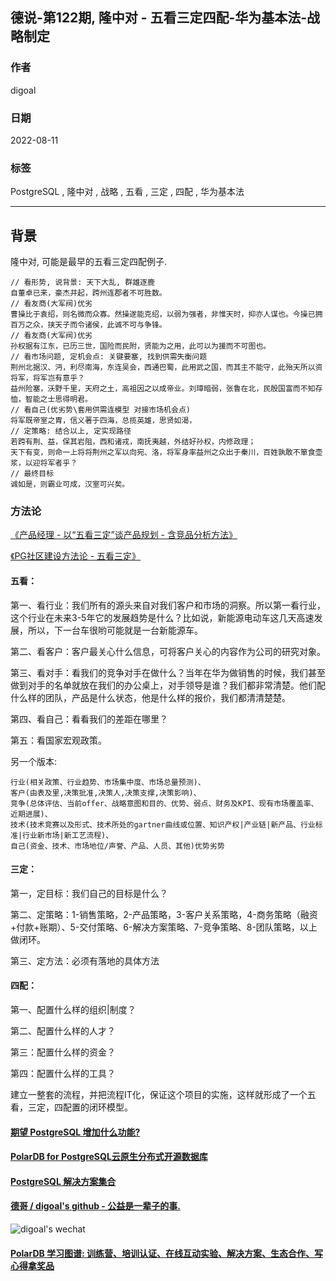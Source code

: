 ## 德说-第122期, 隆中对 - 五看三定四配-华为基本法-战略制定    
              
### 作者              
digoal              
              
### 日期              
2022-08-11             
              
### 标签              
PostgreSQL , 隆中对 , 战略 , 五看 , 三定 , 四配 , 华为基本法       
              
----              
              
## 背景    
隆中对, 可能是最早的五看三定四配例子.     
  
```  
// 看形势, 说背景: 天下大乱, 群雄逐鹿   
自董卓已来，豪杰并起，跨州连郡者不可胜数。  
// 看友商(大军阀)优劣  
曹操比于袁绍，则名微而众寡。然操遂能克绍，以弱为强者，非惟天时，抑亦人谋也。今操已拥百万之众，挟天子而令诸侯，此诚不可与争锋。  
// 看友商(大军阀)优劣  
孙权据有江东，已历三世，国险而民附，贤能为之用，此可以为援而不可图也。  
// 看市场问题, 定机会点: 关键要塞, 找到供需失衡问题   
荆州北据汉、沔，利尽南海，东连吴会，西通巴蜀，此用武之国，而其主不能守，此殆天所以资将军，将军岂有意乎？  
益州险塞，沃野千里，天府之土，高祖因之以成帝业。刘璋暗弱，张鲁在北，民殷国富而不知存恤，智能之士思得明君。  
// 看自己(优劣势\套用供需连模型 对接市场机会点)    
将军既帝室之胄，信义著于四海，总揽英雄，思贤如渴，  
// 定策略: 结合以上, 定实现路径   
若跨有荆、益，保其岩阻，西和诸戎，南抚夷越，外结好孙权，内修政理；  
天下有变，则命一上将将荆州之军以向宛、洛，将军身率益州之众出于秦川，百姓孰敢不箪食壶浆，以迎将军者乎？  
// 最终目标   
诚如是，则霸业可成，汉室可兴矣。  
```  
  
### 方法论  
[《产品经理 - 以“五看三定”谈产品规划 - 含竞品分析方法》](../202101/20210128_02.md)    
  
[《PG社区建设方法论 - 五看三定》](../202103/20210329_01.md)    
  
#### 五看：    
第一、看行业：我们所有的源头来自对我们客户和市场的洞察。所以第一看行业，这个行业在未来3-5年它的发展趋势是什么？比如说，新能源电动车这几天高速发展，所以，下一台车很哟可能就是一台新能源车。    
    
第二、看客户：客户最关心什么信息，可将客户关心的内容作为公司的研究对象。    
    
第三、看对手：看我们的竞争对手在做什么？当年在华为做销售的时候，我们甚至做到对手的名单就放在我们的办公桌上，对手领导是谁？我们都非常清楚。他们配什么样的团队，产品是什么状态，他是什么样的报价，我们都清清楚楚。    
    
第四、看自己：看看我们的差距在哪里？    
    
第五：看国家宏观政策。    
    
另一个版本:    
```  
行业(相关政策、行业趋势、市场集中度、市场总量预测)、    
客户(由表及里,决策批准,决策人,决策支撑,决策影响)、    
竞争(总体评估、当前offer、战略意图和目的、优势、弱点、财务及KPI、现有市场覆盖率、近期进展)、    
技术(技术竞赛以及形式、技术所处的gartner曲线或位置、知识产权|产业链|新产品、行业标准|行业新市场|新工艺流程)、    
自己(资金、技术、市场地位/声誉、产品、人员、其他)优势劣势    
```  
    
#### 三定：    
第一，定目标：我们自己的目标是什么？    
    
第二、定策略：1-销售策略，2-产品策略，3-客户关系策略，4-商务策略（融资+付款+账期）、5-交付策略、6-解决方案策略、7-竞争策略、8-团队策略，以上做闭环。    
    
第三、定方法：必须有落地的具体方法    
    
#### 四配：    
第一、配置什么样的组织|制度？    
    
第二、配置什么样的人才？    
    
第三：配置什么样的资金？    
    
第四：配置什么样的工具？    
    
建立一整套的流程，并把流程IT化，保证这个项目的实施，这样就形成了一个五看，三定，四配置的闭环模型。    
  
  
  
#### [期望 PostgreSQL 增加什么功能?](https://github.com/digoal/blog/issues/76 "269ac3d1c492e938c0191101c7238216")
  
  
#### [PolarDB for PostgreSQL云原生分布式开源数据库](https://github.com/ApsaraDB/PolarDB-for-PostgreSQL "57258f76c37864c6e6d23383d05714ea")
  
  
#### [PostgreSQL 解决方案集合](https://yq.aliyun.com/topic/118 "40cff096e9ed7122c512b35d8561d9c8")
  
  
#### [德哥 / digoal's github - 公益是一辈子的事.](https://github.com/digoal/blog/blob/master/README.md "22709685feb7cab07d30f30387f0a9ae")
  
  
![digoal's wechat](../pic/digoal_weixin.jpg "f7ad92eeba24523fd47a6e1a0e691b59")
  
  
#### [PolarDB 学习图谱: 训练营、培训认证、在线互动实验、解决方案、生态合作、写心得拿奖品](https://www.aliyun.com/database/openpolardb/activity "8642f60e04ed0c814bf9cb9677976bd4")
  
